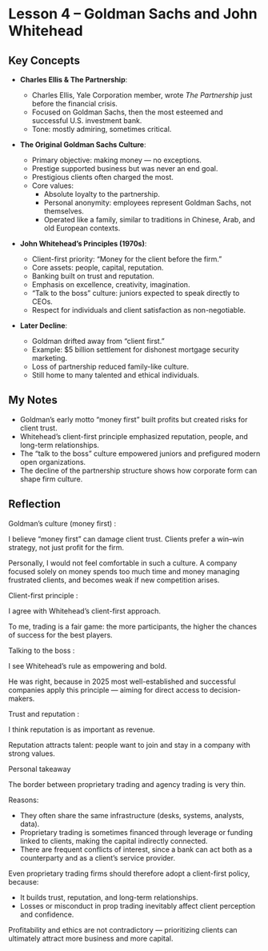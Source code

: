 # Lesson 4 – Goldman Sachs and John Whitehead

## Key Concepts
- **Charles Ellis & The Partnership**:  
  - Charles Ellis, Yale Corporation member, wrote *The Partnership* just before the financial crisis.  
  - Focused on Goldman Sachs, then the most esteemed and successful U.S. investment bank.  
  - Tone: mostly admiring, sometimes critical.  

- **The Original Goldman Sachs Culture**:  
  - Primary objective: making money — no exceptions.  
  - Prestige supported business but was never an end goal.  
  - Prestigious clients often charged the most.  
  - Core values:  
    - Absolute loyalty to the partnership.  
    - Personal anonymity: employees represent Goldman Sachs, not themselves.  
    - Operated like a family, similar to traditions in Chinese, Arab, and old European contexts.  

- **John Whitehead’s Principles (1970s)**:  
  - Client-first priority: “Money for the client before the firm.”  
  - Core assets: people, capital, reputation.  
  - Banking built on trust and reputation.  
  - Emphasis on excellence, creativity, imagination.  
  - “Talk to the boss” culture: juniors expected to speak directly to CEOs.  
  - Respect for individuals and client satisfaction as non-negotiable.  

- **Later Decline**:  
  - Goldman drifted away from “client first.”  
  - Example: $5 billion settlement for dishonest mortgage security marketing.  
  - Loss of partnership reduced family-like culture.  
  - Still home to many talented and ethical individuals.  

## My Notes
- Goldman’s early motto “money first” built profits but created risks for client trust.  
- Whitehead’s client-first principle emphasized reputation, people, and long-term relationships.  
- The “talk to the boss” culture empowered juniors and prefigured modern open organizations.  
- The decline of the partnership structure shows how corporate form can shape firm culture.  

## Reflection
Goldman’s culture (money first) :  

I believe “money first” can damage client trust. Clients prefer a win–win strategy, not just profit for the firm.  

Personally, I would not feel comfortable in such a culture. A company focused solely on money spends too much time and money managing frustrated clients, and becomes weak if new competition arises.  

Client-first principle :  

I agree with Whitehead’s client-first approach.  

To me, trading is a fair game: the more participants, the higher the chances of success for the best players.  

Talking to the boss :  

I see Whitehead’s rule as empowering and bold.  

He was right, because in 2025 most well-established and successful companies apply this principle — aiming for direct access to decision-makers.  

Trust and reputation :  

I think reputation is as important as revenue.  

Reputation attracts talent: people want to join and stay in a company with strong values.  

Personal takeaway  

The border between proprietary trading and agency trading is very thin.  

Reasons:  
- They often share the same infrastructure (desks, systems, analysts, data).  
- Proprietary trading is sometimes financed through leverage or funding linked to clients, making the capital indirectly connected.  
- There are frequent conflicts of interest, since a bank can act both as a counterparty and as a client’s service provider.  

Even proprietary trading firms should therefore adopt a client-first policy, because:  
- It builds trust, reputation, and long-term relationships.  
- Losses or misconduct in prop trading inevitably affect client perception and confidence.  

Profitability and ethics are not contradictory — prioritizing clients can ultimately attract more business and more capital.
